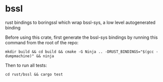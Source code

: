 bssl
============

rust bindings to boringssl which wrap bssl-sys, a low level autogenerated binding

Before using this crate, first generate the bssl-sys bindings by running this command from the root of the repo:
```
mkdir build && cd build && cmake -G Ninja .. -DRUST_BINDINGS="$(gcc -dumpmachine)" && ninja
```

Then to run all tests:
```
cd rust/bssl && cargo test
```